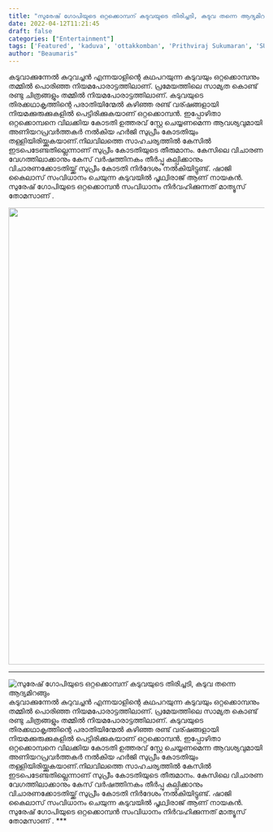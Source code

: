 ```yaml
---
title: "സുരേഷ് ഗോപിയുടെ ഒറ്റക്കൊമ്പന് കടുവയുടെ തിരിച്ചടി, കടുവ തന്നെ ആദ്യമിറങ്ങും"
date: 2022-04-12T11:21:45
draft: false
categories: ["Entertainment"]
tags: ['Featured', 'kaduva', 'ottakkomban', 'Prithviraj Sukumaran', 'SURESHGOPI']
author: "Beaumaris"
---
```


കടുവാക്കുന്നേൽ കുറുവച്ചൻ എന്നയാളിന്റെ കഥപറയുന്ന കടുവയും ഒറ്റക്കൊമ്പനും തമ്മിൽ പൊരിഞ്ഞ നിയമപോരാട്ടത്തിലാണ്. പ്രമേയത്തിലെ സാമ്യത കൊണ്ട് രണ്ടു ചിത്രങ്ങളും തമ്മിൽ നിയമപോരാട്ടത്തിലാണ്. കടുവയുടെ തിരക്കഥാകൃത്തിന്റെ പരാതിയിന്മേൽ കഴിഞ്ഞ രണ്ട് വര്ഷങ്ങളായി നിയമക്കുരുക്കുകളിൽ പെട്ടിരിക്കുകയാണ് ഒറ്റക്കൊമ്പൻ. ഇപ്പോഴിതാ ഒറ്റക്കൊമ്പനെ വിലക്കിയ കോടതി ഉത്തരവ് സ്റ്റേ ചെയ്യണമെന്ന ആവശ്യവുമായി അണിയറപ്രവർത്തകർ നൽകിയ ഹർജി സുപ്രീം കോടതിയും തള്ളിയിരിയ്ക്കുകയാണ്.നിലവിലത്തെ സാഹചര്യത്തിൽ കേസിൽ ഇടപെടേണ്ടതില്ലെന്നാണ് സുപ്രീം കോടതിയുടെ തീരുമാനം. കേസിലെ വിചാരണ വേഗത്തിലാക്കാനും കേസ് വർഷത്തിനകം തീർപ്പു കല്പിക്കാനും വിചാരണക്കോടതിയ്ക്ക് സുപ്രീം കോടതി നിർദേശം നൽകിയിട്ടുണ്ട്. ഷാജി കൈലാസ് സംവിധാനം ചെയുന്ന കടുവയിൽ പൃഥ്വിരാജ് ആണ് നായകൻ. സുരേഷ് ഗോപിയുടെ ഒറ്റക്കൊമ്പൻ സംവിധാനം നിർവഹിക്കുന്നത് മാത്യൂസ് തോമസാണ് .

<img class="alignnone size-full wp-image-329425" src="https://cdn.boolokam.com/articles/2022/04/jpg-1.webp" alt="" width="1200" height="900" />

***


![സുരേഷ് ഗോപിയുടെ ഒറ്റക്കൊമ്പന് കടുവയുടെ തിരിച്ചടി, കടുവ തന്നെ ആദ്യമിറങ്ങും](https://cdn.boolokam.com/articles/2022/04/jpg-1.webp)കടുവാക്കുന്നേൽ കുറുവച്ചൻ എന്നയാളിന്റെ കഥപറയുന്ന കടുവയും ഒറ്റക്കൊമ്പനും തമ്മിൽ പൊരിഞ്ഞ നിയമപോരാട്ടത്തിലാണ്. പ്രമേയത്തിലെ സാമ്യത കൊണ്ട് രണ്ടു ചിത്രങ്ങളും തമ്മിൽ നിയമപോരാട്ടത്തിലാണ്. കടുവയുടെ തിരക്കഥാകൃത്തിന്റെ പരാതിയിന്മേൽ കഴിഞ്ഞ രണ്ട് വര്ഷങ്ങളായി നിയമക്കുരുക്കുകളിൽ പെട്ടിരിക്കുകയാണ് ഒറ്റക്കൊമ്പൻ. ഇപ്പോഴിതാ ഒറ്റക്കൊമ്പനെ വിലക്കിയ കോടതി ഉത്തരവ് സ്റ്റേ ചെയ്യണമെന്ന ആവശ്യവുമായി അണിയറപ്രവർത്തകർ നൽകിയ ഹർജി സുപ്രീം കോടതിയും തള്ളിയിരിയ്ക്കുകയാണ്.നിലവിലത്തെ സാഹചര്യത്തിൽ കേസിൽ ഇടപെടേണ്ടതില്ലെന്നാണ് സുപ്രീം കോടതിയുടെ തീരുമാനം. കേസിലെ വിചാരണ വേഗത്തിലാക്കാനും കേസ് വർഷത്തിനകം തീർപ്പു കല്പിക്കാനും വിചാരണക്കോടതിയ്ക്ക് സുപ്രീം കോടതി നിർദേശം നൽകിയിട്ടുണ്ട്. ഷാജി കൈലാസ് സംവിധാനം ചെയുന്ന കടുവയിൽ പൃഥ്വിരാജ് ആണ് നായകൻ. സുരേഷ് ഗോപിയുടെ ഒറ്റക്കൊമ്പൻ സംവിധാനം നിർവഹിക്കുന്നത് മാത്യൂസ് തോമസാണ് . ***
